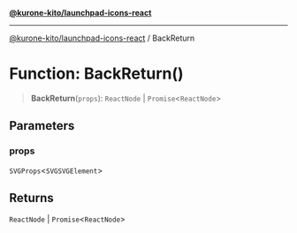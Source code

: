 [**@kurone-kito/launchpad-icons-react**](../README.md)

***

[@kurone-kito/launchpad-icons-react](../globals.md) / BackReturn

# Function: BackReturn()

> **BackReturn**(`props`): `ReactNode` \| `Promise`\<`ReactNode`\>

## Parameters

### props

`SVGProps`\<`SVGSVGElement`\>

## Returns

`ReactNode` \| `Promise`\<`ReactNode`\>
